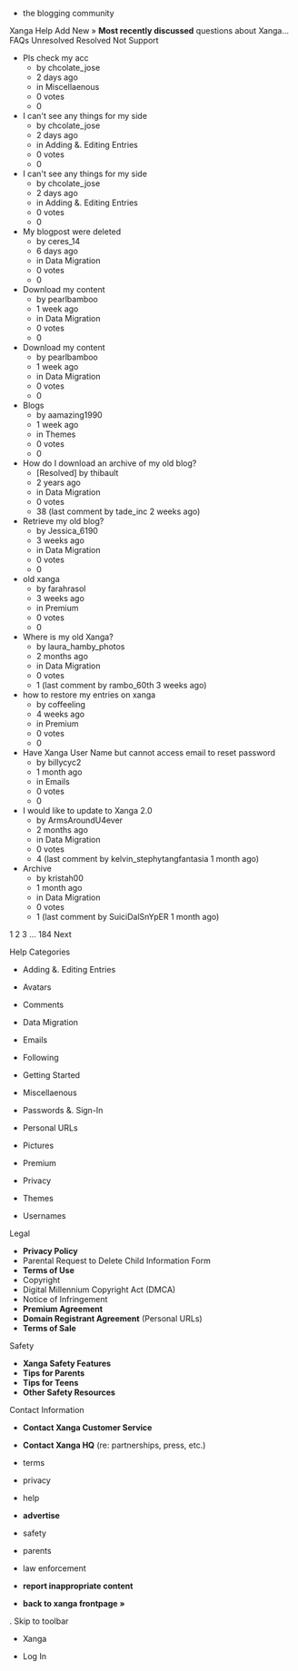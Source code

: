 *   the blogging community

Xanga Help Add New » **Most recently discussed** questions about Xanga… FAQs Unresolved Resolved Not Support

*   Pls check my acc
    *   by chcolate\_jose
    *   2 days ago
    *   in Miscellaenous
    *   0 votes
    *   0
*   I can't see any things for my side
    *   by chcolate\_jose
    *   2 days ago
    *   in Adding &. Editing Entries
    *   0 votes
    *   0
*   I can't see any things for my side
    *   by chcolate\_jose
    *   2 days ago
    *   in Adding &. Editing Entries
    *   0 votes
    *   0
*   My blogpost were deleted
    *   by ceres\_14
    *   6 days ago
    *   in Data Migration
    *   0 votes
    *   0
*   Download my content
    *   by pearlbamboo
    *   1 week ago
    *   in Data Migration
    *   0 votes
    *   0
*   Download my content
    *   by pearlbamboo
    *   1 week ago
    *   in Data Migration
    *   0 votes
    *   0
*   Blogs
    *   by aamazing1990
    *   1 week ago
    *   in Themes
    *   0 votes
    *   0
*   How do I download an archive of my old blog?
    *   \[Resolved\] by thibault
    *   2 years ago
    *   in Data Migration
    *   0 votes
    *   38 (last comment by tade\_inc 2 weeks ago)
*   Retrieve my old blog?
    *   by Jessica\_6190
    *   3 weeks ago
    *   in Data Migration
    *   0 votes
    *   0
*   old xanga
    *   by farahrasol
    *   3 weeks ago
    *   in Premium
    *   0 votes
    *   0
*   Where is my old Xanga?
    *   by laura\_hamby\_photos
    *   2 months ago
    *   in Data Migration
    *   0 votes
    *   1 (last comment by rambo\_60th 3 weeks ago)
*   how to restore my entries on xanga
    *   by coffeeling
    *   4 weeks ago
    *   in Premium
    *   0 votes
    *   0
*   Have Xanga User Name but cannot access email to reset password
    *   by billycyc2
    *   1 month ago
    *   in Emails
    *   0 votes
    *   0
*   I would like to update to Xanga 2.0
    *   by ArmsAroundU4ever
    *   2 months ago
    *   in Data Migration
    *   0 votes
    *   4 (last comment by kelvin\_stephytangfantasia 1 month ago)
*   Archive
    *   by kristah00
    *   1 month ago
    *   in Data Migration
    *   0 votes
    *   1 (last comment by SuiciDalSnYpER 1 month ago)

1 2 3 ... 184 Next

Help Categories

*   Adding &. Editing Entries
*   Avatars
*   Comments
*   Data Migration
*   Emails
*   Following
*   Getting Started
*   Miscellaenous

*   Passwords &. Sign-In
*   Personal URLs
*   Pictures
*   Premium
*   Privacy
*   Themes
*   Usernames

Legal

*   **Privacy Policy**
*   Parental Request to Delete Child Information Form
*   **Terms of Use**
*   Copyright
*   Digital Millennium Copyright Act (DMCA)
*   Notice of Infringement
*   **Premium Agreement**
*   **Domain Registrant Agreement** (Personal URLs)
*   **Terms of Sale**

Safety

*   **Xanga Safety Features**
*   **Tips for Parents**
*   **Tips for Teens**
*   **Other Safety Resources**

Contact Information

*   **Contact Xanga Customer Service**
*   **Contact Xanga HQ** (re: partnerships, press, etc.)

*   terms
*   privacy
*   help
*   **advertise**

*   safety
*   parents
*   law enforcement
*   **report inappropriate content**

*   **back to xanga frontpage »**

<img src="http://pixel.quantserve.com/pixel/p-87h-iNOVooym2.gif" style="display: none" height="1" width="1" alt="Quantcast"/>. Skip to toolbar

*   Xanga

*   Log In